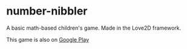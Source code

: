 # number-nibbler
A basic math-based children's game. Made in the Love2D framework.

This game is also on [Google Play](https://play.google.com/store/apps/details?id=com.david1socha.numbernibbler)
